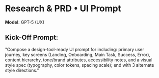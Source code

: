 # Research & PRD • UI Prompt

**Model:** GPT-5 (UX)

## Kick-Off Prompt:

"Compose a design-tool-ready UI prompt for **<n>** including: primary user journey, key screens (Landing, Onboarding, Main Task, Success, Error), content hierarchy, tone/brand attributes, accessibility notes, and a visual style spec (typography, color tokens, spacing scale); end with 3 alternate style directions."
